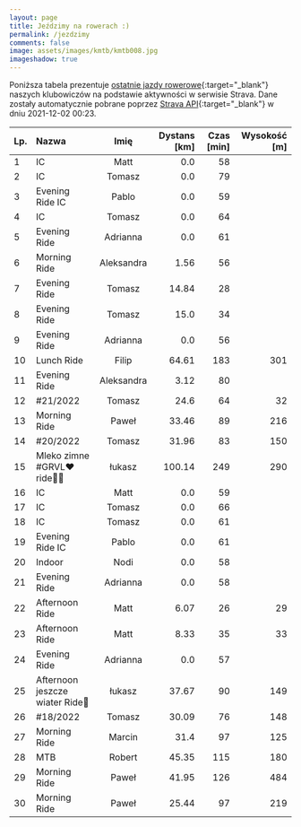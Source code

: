 ```yaml
---
layout: page
title: Jeździmy na rowerach :)
permalink: /jezdzimy
comments: false
image: assets/images/kmtb/kmtb008.jpg
imageshadow: true
---
```


Poniższa tabela prezentuje [ostatnie jazdy rowerowe](https://www.strava.com/clubs/336381){:target="_blank"} naszych klubowiczów na podstawie aktywności w serwisie Strava. Dane zostały automatycznie pobrane poprzez [Strava API](https://developers.strava.com/docs/reference/#api-Clubs-getClubActivitiesById){:target="_blank"} w dniu 2021-12-02 00:23.

Lp. | Nazwa | Imię | Dystans [km] | Czas [min] | Wysokość [m]
:--- | :--- | :---: | ---: | ---: | ---:
1|IC|Matt|0.0|58|
2|IC|Tomasz|0.0|79|
3|Evening Ride IC|Pablo|0.0|59|
4|IC|Tomasz|0.0|64|
5|Evening Ride|Adrianna|0.0|61|
6|Morning Ride|Aleksandra|1.56|56|
7|Evening Ride|Tomasz|14.84|28|
8|Evening Ride|Tomasz|15.0|34|
9|Evening Ride|Adrianna|0.0|56|
10|Lunch Ride|Filip|64.61|183|301
11|Evening Ride|Aleksandra|3.12|80|
12|#21/2022|Tomasz|24.6|64|32
13|Morning Ride|Paweł|33.46|89|216
14|#20/2022|Tomasz|31.96|83|150
15|Mleko zimne #GRVL❤ ride💨😱|łukasz|100.14|249|290
16|IC|Matt|0.0|59|
17|IC|Tomasz|0.0|66|
18|IC|Tomasz|0.0|61|
19|Evening Ride IC|Pablo|0.0|61|
20|Indoor|Nodi|0.0|58|
21|Evening Ride|Adrianna|0.0|58|
22|Afternoon Ride|Matt|6.07|26|29
23|Afternoon Ride|Matt|8.33|35|33
24|Evening Ride|Adrianna|0.0|57|
25|Afternoon jeszcze  wiater Ride💨|łukasz|37.67|90|149
26|#18/2022|Tomasz|30.09|76|148
27|Morning Ride|Marcin|31.4|97|125
28|MTB |Robert|45.35|115|180
29|Morning Ride |Paweł|41.95|126|484
30|Morning Ride|Paweł|25.44|97|219
